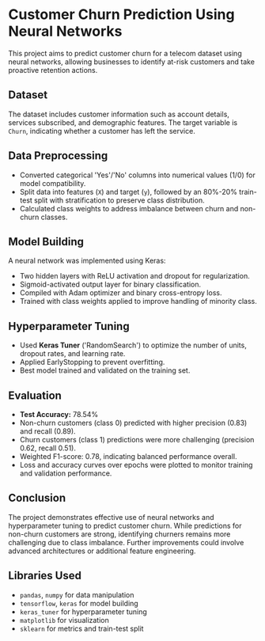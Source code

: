 # Customer Churn Prediction Using Neural Networks

This project aims to predict customer churn for a telecom dataset using neural networks, allowing businesses to identify at-risk customers and take proactive retention actions.

## Dataset

The dataset includes customer information such as account details, services subscribed, and demographic features. The target variable is `Churn`, indicating whether a customer has left the service.

## Data Preprocessing

* Converted categorical 'Yes'/'No' columns into numerical values (1/0) for model compatibility.
* Split data into features (`X`) and target (`y`), followed by an 80%-20% train-test split with stratification to preserve class distribution.
* Calculated class weights to address imbalance between churn and non-churn classes.

## Model Building

A neural network was implemented using Keras:

* Two hidden layers with ReLU activation and dropout for regularization.
* Sigmoid-activated output layer for binary classification.
* Compiled with Adam optimizer and binary cross-entropy loss.
* Trained with class weights applied to improve handling of minority class.

## Hyperparameter Tuning

* Used **Keras Tuner** ('RandomSearch') to optimize the number of units, dropout rates, and learning rate.
* Applied EarlyStopping to prevent overfitting.
* Best model trained and validated on the training set.

## Evaluation

* **Test Accuracy:** 78.54%
* Non-churn customers (class 0) predicted with higher precision (0.83) and recall (0.89).
* Churn customers (class 1) predictions were more challenging (precision 0.62, recall 0.51).
* Weighted F1-score: 0.78, indicating balanced performance overall.
* Loss and accuracy curves over epochs were plotted to monitor training and validation performance.

## Conclusion

The project demonstrates effective use of neural networks and hyperparameter tuning to predict customer churn. While predictions for non-churn customers are strong, identifying churners remains more challenging due to class imbalance. Further improvements could involve advanced architectures or additional feature engineering.

## Libraries Used

* `pandas`, `numpy` for data manipulation
* `tensorflow`, `keras` for model building
* `keras_tuner` for hyperparameter tuning
* `matplotlib` for visualization
* `sklearn` for metrics and train-test split

